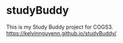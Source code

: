 # studyBuddy
 
This is my Study Buddy project for COGS3.
https://kelvinnguyenn.github.io/studyBuddy/
